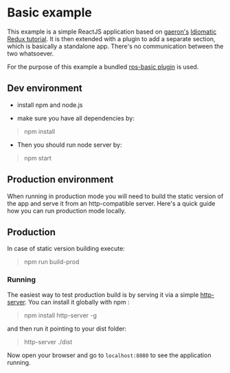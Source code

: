 # Basic example

This example is a simple ReactJS application based on [gaeron's](https://github.com/gaearon) [Idiomatic Redux tutorial](https://egghead.io/series/building-react-applications-with-idiomatic-redux). It is then extended with a plugin to add a separate section, which is basically a standalone app. There's no communication between the two whatsoever.

For the purpose of this example a bundled [rps-basic plugin](https://github.com/siemiatj/rps-basic) is used.

## Dev environment

- install npm and node.js

- make sure you have all dependencies by:
> npm install

- Then you should run node server by:
> npm start

## Production environment
When running in production mode you will need to build the static version of the app and serve it from an http-compatible server. Here's a quick guide how you can run production mode locally.

## Production
In case of static version building execute:
> npm run build-prod

### Running
The easiest way to test production build is by serving it via a simple [http-server](https://www.npmjs.com/package/http-server). You can install it globally with npm :
> npm install http-server -g

and then run it pointing to your dist folder:
> http-server ./dist

Now open your browser and go to `localhost:8080` to see the application running.
